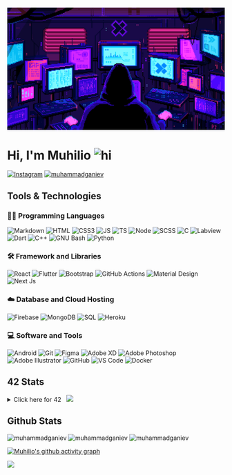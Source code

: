 ![Future](developer.gif)

# Hi, I'm Muhilio <img src="https://user-images.githubusercontent.com/1303154/88677602-1635ba80-d120-11ea-84d8-d263ba5fc3c0.gif" width="50" alt="hi">

[![Instagram](https://img.shields.io/badge/-Instagram-E4405F?logo=instagram&logoColor=white&style=flat-square)](https://www.instagram.com/muhilio/)
[<img src="https://komarev.com/ghpvc/?username=muhammadganiev&label=Profile%20views&color=0e75b6&style=flat-square" alt="muhammadganiev" />](https://github.com/muhammadganiev)


## Tools & Technologies

### 👨‍💻 Programming Languages

![Markdown](https://img.shields.io/badge/-Markdown-000000?logo=markdown&logoColor=white&style=flat-square)
![HTML](https://img.shields.io/badge/-HTML-E34F26?logo=html5&logoColor=white&style=flat-square)
![CSS3](https://img.shields.io/badge/-CSS-157286?logo=css3&style=flat-square)
![JS](https://img.shields.io/badge/-JavaScript-F7DF1E?logo=javascript&logoColor=black&logoWidth=25&style=flat-square)
![TS](https://img.shields.io/badge/-TypeScript-3178C6?logo=typescript&logoColor=black&logoWidth=25&style=flat-square)
![Node](https://img.shields.io/badge/-NodeJS-F05032?logo=node.js&logoColor=white&style=flat-square)
![SCSS](https://img.shields.io/badge/-SASS-C76494?logo=sass&logoColor=white&logoWidth=25&style=flat-square)
![C](https://custom-icon-badges.herokuapp.com/badge/C-03599C.svg?logo=c-in-hexagon&logoColor=white&style=flat-square)
![Labview](https://img.shields.io/badge/-LabView-white?logo=labview&logoColor=blue&logoWidth=25&style=flat-square)
![Dart](https://img.shields.io/badge/-Dart-blue?logo=Dart&logoColor=white&logoWidth=25&style=flat-square)
![C++](https://custom-icon-badges.herokuapp.com/badge/C++-CC0000.svg?logo=cpp2&logoColor=white&style=flat-square)
![GNU Bash](https://img.shields.io/badge/-Bash-4EAA25?logo=gnubash&logoColor=white&logoWidth=25&style=flat-square)
![Python](https://img.shields.io/badge/-Python-blue?logo=python&logoColor=yellow&logoWidth=25&style=flat-square)

### 🛠️ Framework and Libraries

![React](https://img.shields.io/badge/-React-000000?logo=react&logoColor=61DAFB&style=flat-square)
![Flutter](https://img.shields.io/badge/-Flutter-blue?logo=flutter&logoColor=white&logoWidth=25&style=flat-square)
![Bootstrap](https://img.shields.io/badge/-Bootstrap-7952B3?logo=bootstrap&logoColor=white&logoWidth=25)
![GitHub Actions](https://img.shields.io/badge/-GitHub_Actions-2088FF?logo=githubactions&logoColor=white&logoWidth=25)
![Material Design](https://img.shields.io/badge/-Material_Design-000?logo=materialdesign&logoColor=757575&logoWidth=25)
![Next Js](https://img.shields.io/badge/-Next_JS-000?logo=next.js&logoColor=fff&logoWidth=25)

### ☁️ Database and Cloud Hosting

![Firebase](https://img.shields.io/badge/-Firebase-F05032?logo=firebase&logoColor=white&style=flat-square)
![MongoDB](https://img.shields.io/badge/-MongoDB-47A248?logo=mongodb&logoColor=white&style=flat-square)
![SQL](https://img.shields.io/badge/-SQLite-00C7B7?logo=sqlite&logoColor=white&style=flat-square)
![Heroku](https://img.shields.io/badge/-Heroku-430098?logo=heroku&logoColor=white&logoWidth=25)

### 💻 Software and Tools

![Android](https://img.shields.io/badge/-Android-3DDC84?logo=android&logoColor=black&logoWidth=25&style=flat-square)
![Git](https://img.shields.io/badge/-Git-F05032?logo=git&logoColor=white&style=flat-square)
![Figma](https://img.shields.io/badge/-Figma-F24E1E?logo=figma&logoColor=white&style=flat-square)
![Adobe XD](https://img.shields.io/badge/-Adobe%20XD-FF61F6?logo=adobe%20xd&logoColor=black&logoWidth=25&style=flat-square)
![Adobe Photoshop](https://img.shields.io/badge/-Adobe%20Photoshop-blue?logo=adobe%20photoshop&logoColor=white&logoWidth=25&style=flat-square)
![Adobe Illustrator](https://img.shields.io/badge/-Adobe%20Illustrator-orange?logo=adobe%20illustrator&logoColor=white&logoWidth=25&style=flat-square)
![GitHub](https://img.shields.io/badge/-GitHub-181717?logo=github&style=flat-square)
![VS Code](https://img.shields.io/badge/-VS%20Code-007ACC?logo=visual%20studio%20code&style=flat-square)
![Docker](https://img.shields.io/badge/-Docker-2496ED?logo=docker&logoColor=white&style=flat-square)

<!-- https://github.com/JaeSeoKim/badge42 -->

## 42 Stats

<details>
<summary> Click here for 42 &nbsp;
<img src="https://img.shields.io/badge/-Abu_Dhabi-000000?logo=42style=flat-square">
</summary>

<!-- <img src="https://badge42.herokuapp.com/api/stats/muganiev?privacyEmail=true">
<img src="https://badge42.herokuapp.com/api/stats/muganiev?cursus=C%20Piscine&privacyEmail=true"> -->
[42 AbuDhabi](https://42abudhabi.ae/)
### 🏊‍♂️ 42 Piscine

[![muganiev's 42 stats](https://badge42.vercel.app/api/v2/cl48jdqx0002509l1mmc8eh0k/stats?cursusId=9&coalitionId=152)](https://github.com/JaeSeoKim/badge42)

#### ✅ Piscine Projects Marks

C Piscine Shell 00
![muganiev's 42 stats](https://badge42.vercel.app/api/v2/cl48jdqx0002509l1mmc8eh0k/project/2523381)

C Piscine C 00
![muganiev's 42 stats](https://badge42.vercel.app/api/v2/cl48jdqx0002509l1mmc8eh0k/project/2525771)

C Piscine C 01
![muganiev's 42 stats](https://badge42.vercel.app/api/v2/cl48jdqx0002509l1mmc8eh0k/project/2528714)

C Piscine C 02
![muganiev's 42 stats](https://badge42.vercel.app/api/v2/cl48jdqx0002509l1mmc8eh0k/project/2529468)

C Piscine C 03
![muganiev's 42 stats](https://badge42.vercel.app/api/v2/cl48jdqx0002509l1mmc8eh0k/project/2529914)

C Piscine C 04
![muganiev's 42 stats](https://badge42.vercel.app/api/v2/cl48jdqx0002509l1mmc8eh0k/project/2532180)

C Piscine C 05
![muganiev's 42 stats](https://badge42.vercel.app/api/v2/cl48jdqx0002509l1mmc8eh0k/project/2534206)

C Piscine C 06
![muganiev's 42 stats](https://badge42.vercel.app/api/v2/cl48jdqx0002509l1mmc8eh0k/project/2535591)

C Piscine C 07
![muganiev's 42 stats](https://badge42.vercel.app/api/v2/cl48jdqx0002509l1mmc8eh0k/project/2536483)

C Piscine C 08
![muganiev's 42 stats](https://badge42.vercel.app/api/v2/cl48jdqx0002509l1mmc8eh0k/project/2543423)

C Piscine Rush 00
![muganiev's 42 stats](https://badge42.vercel.app/api/v2/cl48jdqx0002509l1mmc8eh0k/project/2528175)

C Piscine Exam 00
![muganiev's 42 stats](https://badge42.vercel.app/api/v2/cl48jdqx0002509l1mmc8eh0k/project/2527698)

C Piscine Exam 01
![muganiev's 42 stats](https://badge42.vercel.app/api/v2/cl48jdqx0002509l1mmc8eh0k/project/2533402)

C Piscine Exam 02
![muganiev's 42 stats](https://badge42.vercel.app/api/v2/cl48jdqx0002509l1mmc8eh0k/project/2540416)

C Piscine Final Exam
![muganiev's 42 stats](https://badge42.vercel.app/api/v2/cl48jdqx0002509l1mmc8eh0k/project/2544055)

### 👨‍💻 42 Cursus

[![muganiev's 42 stats](https://badge42.vercel.app/api/v2/cl48jdqx0002509l1mmc8eh0k/stats?cursusId=21&coalitionId=186)](https://github.com/JaeSeoKim/badge42)

#### ✅ Cursus Projects Marks

Libft
![muganiev's 42 stats](https://badge42.vercel.app/api/v2/cl48jdqx0002509l1mmc8eh0k/project/2584641)

ft_printf
![muganiev's 42 stats](https://badge42.vercel.app/api/v2/cl48jdqx0002509l1mmc8eh0k/project/2523381)

get_next_line
![muganiev's 42 stats](https://badge42.vercel.app/api/v2/cl48jdqx0002509l1mmc8eh0k/project/2636964)
</details>

## Github Stats

<img src="https://github-readme-stats.vercel.app/api?username=muhammadganiev&show_icons=true&locale=en&theme=tokyonight&hide_border=true" alt="muhammadganiev" />
<img src="https://github-readme-streak-stats.herokuapp.com?user=muhammadganiev&theme=material-palenight&hide_border=true&date_format=M%20j%5B%2C%20Y%5D" alt="muhammadganiev" /> <img src="https://github-readme-stats.vercel.app/api/top-langs/?username=muhammadganiev&layout=compact&langs_count=8&hide=scss,css,html&theme=dracula&border_color=ff4499" alt="muhammadganiev" />

[![Muhilio's github activity graph](https://activity-graph.herokuapp.com/graph?username=muhammadganiev&theme=material-palenight&hide_border=true)](https://github.com/ashutosh00710/github-readme-activity-graph)

<img src="https://capsule-render.vercel.app/api?type=waving&color=gradient&height=80&section=footer"/>

<!--
**muhammadganiev/muhammadganiev** is a ✨ _special_ ✨ repository because its `README.md` (this file) appears on your GitHub profile.

Here are some ideas to get you started:

- 🔭 I’m currently working on ...
- 🌱 I’m currently learning ...
- 👯 I’m looking to collaborate on ...
- 🤔 I’m looking for help with ...
- 💬 Ask me about ...
- 📫 How to reach me: ...
- 😄 Pronouns: ...
- ⚡ Fun fact: ...
-->
